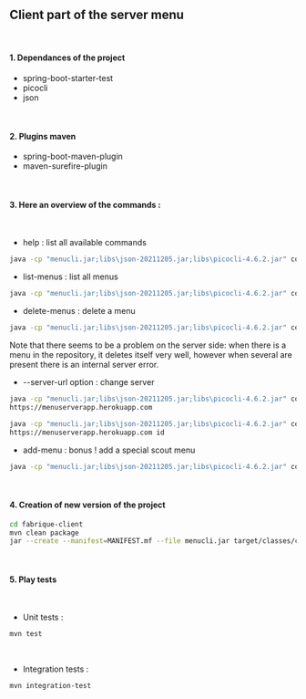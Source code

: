 ## Client part of the server menu

<br>

#### 1. Dependances of the project

- spring-boot-starter-test
- picocli
- json

<br>

#### 2. Plugins maven

- spring-boot-maven-plugin
- maven-surefire-plugin

<br>

#### 3. Here an overview of the commands :

<br>

- help : list all available commands
```bash
java -cp "menucli.jar;libs\json-20211205.jar;libs\picocli-4.6.2.jar" com.cicdlectures.menucli.Menucli help
```

- list-menus : list all menus
```bash
java -cp "menucli.jar;libs\json-20211205.jar;libs\picocli-4.6.2.jar" com.cicdlectures.menucli.Menucli list-menus
```

- delete-menus : delete a menu
```bash
java -cp "menucli.jar;libs\json-20211205.jar;libs\picocli-4.6.2.jar" com.cicdlectures.menucli.Menucli delete-menus id
```
Note that there seems to be a problem on the server side: when there is a menu in the repository, it deletes itself very well, however when several are present there is an internal server error.

- --server-url option : change server
```bash
java -cp "menucli.jar;libs\json-20211205.jar;libs\picocli-4.6.2.jar" com.cicdlectures.menucli.Menucli list-menus --server-url=
https://menuserverapp.herokuapp.com 
```

```bash
java -cp "menucli.jar;libs\json-20211205.jar;libs\picocli-4.6.2.jar" com.cicdlectures.menucli.Menucli delete-menus --server-url=
https://menuserverapp.herokuapp.com id
```

- add-menu : bonus ! add a special scout menu
```bash
java -cp "menucli.jar;libs\json-20211205.jar;libs\picocli-4.6.2.jar" com.cicdlectures.menucli.Menucli list-menus add-menu
```

<br>

#### 4. Creation of new version of the project

```bash
cd fabrique-client
mvn clean package
jar --create --manifest=MANIFEST.mf --file menucli.jar target/classes/com/cicdlectures/menucli/Menucli.class
```

<br>

#### 5. Play tests

<br>

- Unit tests :
```bash
mvn test
```

<br>

- Integration tests :
```bash
mvn integration-test
```
